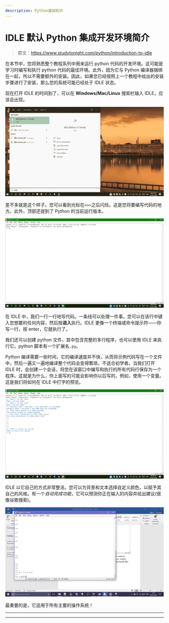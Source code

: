 ```yaml
---
description: Python基础知识
---
```


# IDLE 默认 Python 集成开发环境简介

> 原文：<https://www.studytonight.com/python/introduction-to-idle>

在本节中，您将熟悉整个教程系列中用来运行 python 代码的开发环境。这可能是学习时编写和执行 python 代码的最佳环境。此外，因为它与 Python 编译器捆绑在一起，所以不需要额外的安装。因此，如果您已经按照上一个教程中给出的安装步骤进行了安装，那么您的系统可能已经处于 IDLE 状态。

现在打开 IDLE 的时间到了，可以在 **Windows/Mac/Linux** 搜索栏输入 IDLE，应该会出现。

![Introduction to IDLE](img/ac4ac610c981b9ed1aef8f614ef0a1e8.png)

差不多就是这个样子。您可以看到光标在`>>>`之后闪烁。这是您将要编写代码的地方。此外，顶部还提到了 Python 的当前运行版本。

![Introduction to IDLE](img/f53798a51a700c407f5a84b19aab7589.png)

在 IDLE 中，我们一行一行地写代码。一条线可以处理一件事。您可以在该行中键入您想要的任何内容，然后按**进入**执行。IDLE 更像一个终端或命令提示符——你写一行，按 enter，它就执行了。

我们还可以创建 python 文件，其中包含完整的多行程序，也可以使用 IDLE 来执行它。python 脚本有一个扩展名`.py`。

Python 编译需要一些时间，它的编译速度并不快，从而将示例代码写在一个文件中，然后一遍又一遍地编译整个代码会变得繁琐，不适合初学者。当我们打开 IDLE 时，会创建一个会话，将您在该窗口中编写和执行的所有代码行保存为一个程序。这就是为什么，你上面写的可能会影响你以后写的，例如，使用一个变量。这是我们将如何在 IDLE 中打字的预览。

![Introduction to IDLE](img/e7d06d084a94d7fde0efb1dc79ced2aa.png)

IDLE 以它自己的方式非常整洁。您可以为背景和文本选择自定义颜色，以赋予其自己的风格。有一个*自动完成功能*，它可以预测你正在输入的内容并给出建议(很像谷歌搜索)。

![Introduction to IDLE](img/4e77ecd7c694b57bda4bfc395ae7ae22.png)

最重要的是，它适用于所有主要的操作系统！

* * *

* * *
